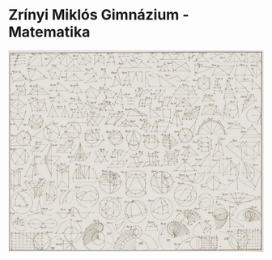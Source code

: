 # Zrínyi Miklós Gimnázium  - Matematika

<p style="text-align:center"><img src="./images/kezdokep.jpg"/></p>

